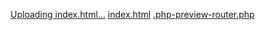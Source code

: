 [Uploading index.html…]()
[index.html](https://github.com/user-attachments/files/22192109/index.html)
[.php-preview-router.php](https://github.com/user-attachments/files/22192108/default.php-preview-router.php)

